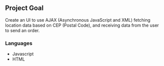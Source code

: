 ## Project Goal

Create an UI to use AJAX (Asynchronous JavaScript and XML) fetching location data based on CEP (Postal Code), and receiving data from the user to send an order.

### Languages
- Javascript
- HTML
